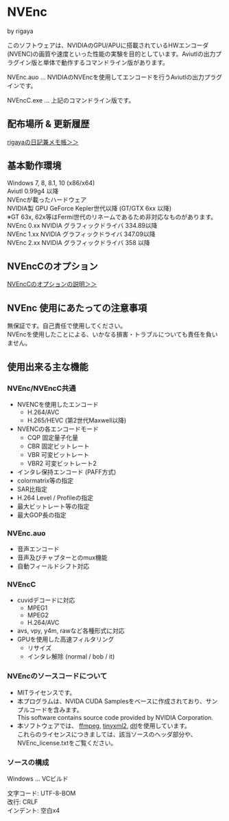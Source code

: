 
# NVEnc  
by rigaya  

このソフトウェアは、NVIDIAのGPU/APUに搭載されているHWエンコーダ(NVENC)の画質や速度といった性能の実験を目的としています。Aviutlの出力プラグイン版と単体で動作するコマンドライン版があります。  

NVEnc.auo … NVIDIAのNVEncを使用してエンコードを行うAviutlの出力プラグインです。  

NVEncC.exe … 上記のコマンドライン版です。

## 配布場所 & 更新履歴  
[rigayaの日記兼メモ帳＞＞](http://rigaya34589.blog135.fc2.com/blog-category-17.html)  

## 基本動作環境  
Windows 7, 8, 8.1, 10 (x86/x64)  
Aviutl 0.99g4 以降  
NVEncが載ったハードウェア  
  NVIDIA製 GPU GeForce Kepler世代以降 (GT/GTX 6xx 以降)  
  ※GT 63x, 62x等はFermi世代のリネームであるため非対応なものがあります。  
NVEnc 0.xx NVIDIA グラフィックドライバ 334.89以降  
NVEnc 1.xx NVIDIA グラフィックドライバ 347.09以降  
NVEnc 2.xx NVIDIA グラフィックドライバ 358   以降  

## NVEncCのオプション  
[NVEncCのオプションの説明＞＞](http://rigaya34589.blog135.fc2.com/blog-entry-739.html)  

## NVEnc 使用にあたっての注意事項  
無保証です。自己責任で使用してください。   
NVEncを使用したことによる、いかなる損害・トラブルについても責任を負いません。  

## 使用出来る主な機能
### NVEnc/NVEncC共通
- NVENCを使用したエンコード
   - H.264/AVC
   - H.265/HEVC (第2世代Maxwell以降)
- NVENCの各エンコードモード
   - CQP       固定量子化量
   - CBR       固定ビットレート
   - VBR       可変ビットレート
   - VBR2      可変ビットレート2
- インタレ保持エンコード (PAFF方式)
- colormatrix等の指定
- SAR比指定
- H.264 Level / Profileの指定
- 最大ビットレート等の指定
- 最大GOP長の指定

### NVEnc.auo
- 音声エンコード
- 音声及びチャプターとのmux機能
- 自動フィールドシフト対応

### NVEncC
- cuvidデコードに対応
  - MPEG1
  - MPEG2
  - H.264/AVC
- avs, vpy, y4m, rawなど各種形式に対応
- GPUを使用した高速フィルタリング
   - リサイズ
   - インタレ解除 (normal / bob / it)

### NVEncのソースコードについて
- MITライセンスです。
- 本プログラムは、NVIDA CUDA Samplesをベースに作成されており、サンプルコードを含みます。  
  This software contains source code provided by NVIDIA Corporation.  
- 本ソフトウェアでは、
  [ffmpeg](https://ffmpeg.org/),
  [tinyxml2](http://www.grinninglizard.com/tinyxml2/),
  [dtl](https://github.com/cubicdaiya/dtl)を使用しています。  
  これらのライセンスにつきましては、該当ソースのヘッダ部分や、NVEnc_license.txtをご覧ください。

### ソースの構成
Windows ... VCビルド  

文字コード: UTF-8-BOM  
改行: CRLF  
インデント: 空白x4  
